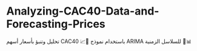 # Analyzing-CAC40-Data-and-Forecasting-Prices
تحليل وتنبؤ بأسعار أسهم CAC40 📈🔮 باستخدام نموذج ARIMA للسلاسل الزمنية 🤖📊
